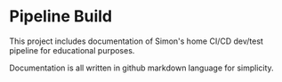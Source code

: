 #  Pipeline Build

This project includes documentation of Simon's home CI/CD dev/test pipeline for educational purposes. 

Documentation is all written in github markdown language for simplicity. 
